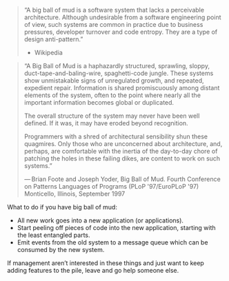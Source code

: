 > “A big ball of mud is a software system that lacks a perceivable architecture. Although undesirable from a software engineering point of view, such systems are common in practice due to business pressures, developer turnover and code entropy. They are a type of design anti-pattern.”
> - Wikipedia

> “A Big Ball of Mud is a haphazardly structured, sprawling, sloppy, duct-tape-and-baling-wire, spaghetti-code jungle. These systems show unmistakable signs of unregulated growth, and repeated, expedient repair. Information is shared promiscuously among distant elements of the system, often to the point where nearly all the important information becomes global or duplicated.
>
> The overall structure of the system may never have been well defined. If it was, it may have eroded beyond recognition.
>
> Programmers with a shred of architectural sensibility shun these quagmires. Only those who are unconcerned about architecture, and, perhaps, are comfortable with the inertia of the day-to-day chore of patching the holes in these failing dikes, are content to work on such systems.”
>
> — Brian Foote and Joseph Yoder, Big Ball of Mud. Fourth Conference on Patterns Languages of Programs (PLoP '97/EuroPLoP '97) Monticello, Illinois, September 1997


What to do if you have big ball of mud:

- All new work goes into a new application (or applications).
- Start peeling off pieces of code into the new application, starting with the least entangled parts.
- Emit events from the old system to a message queue which can be consumed by the new system. 

If management aren’t interested in these things and just want to keep adding features to the pile, leave and go help someone else.
